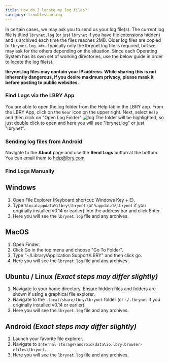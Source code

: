 ```yaml
---
title: How do I locate my log files?
category: troubleshooting
---
```


In certain cases, we may ask you to send us your log file(s). The current log file is titled `lbrynet.log` (or just `lbrynet` if you have file extensions hidden) and is archived each time the files reaches 2MB. Older log files are copied to `lbrynet.log.<#>`. Typically only the lbrynet.log file is required, but we may ask for the others depending on the situation. Since each Operating System has its own set of working directories, use the below guide in order to locate the log file(s).

**lbrynet.log files may contain your IP address. While sharing this is not inherently dangerous, if you desire maximum privacy, please mask it before posting to public websites.**

### Find Logs via the LBRY App
You are able to open the log folder from the Help tab in the LBRY app.
From the LBRY App, click on the `Gear` icon on the upper right. Next, select `Help` and then click on "Open Log Folder"
![log](https://spee.ch/@clem:0/openlog.jpeg)
The folder will be highlighted, so just double click to open and here you will see "lbrynet.log" or just "lbrynet".

### Sending log files from Android
Navigate to the **About** page and use the **Send Logs** button at the bottom. You can email them to [help@lbry.com](mailto:help@lbry.com) 

### Find Logs Manually
## Windows
1. Open File Explorer (Keyboard shortcut: Windows Key + E).
2. Type `%localappdata%\lbry\lbrynet` (or `%appdata%\lbrynet` if you originally installed v0.14 or earlier) into the address bar and click Enter.
3. Here you will see the `lbrynet.log` file and any archives.

## MacOS
1. Open Finder.
2. Click Go in the top menu and choose "Go To Folder".
3. Type "~/Library/Application Support/LBRY" and then click go.
4. Here you will see the `lbrynet.log` file and any archives.

## Ubuntu / Linux *(Exact steps may differ slightly)*
1. Navigate to your home directory. Ensure hidden files and folders are shown if using a graphical file explorer.
2. Navigate to the `.local/share/lbry/lbrynet` folder (or `~/.lbrynet` if you originally installed v0.14 or earlier).
3. Here you will see the `lbrynet.log` file and any archives.

## Android *(Exact steps may differ slightly)*
1. Launch your favorite file explorer.
2. Navigate to `Internal storage\android\data\io.lbry.browser->files\lbrynet`.
3. Here you will see the `lbrynet.log` file and any archives.
